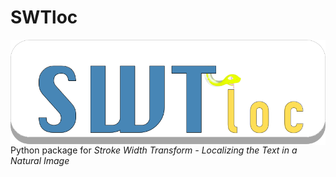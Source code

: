 # SWTloc
<img style="float: right;" src="swtloc/images/logo_5x.png" align="right">

Python package for *Stroke Width Transform - Localizing the Text in a Natural Image*


